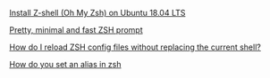 [Install Z-shell (Oh My Zsh) on Ubuntu 18.04 LTS](https://dev.to/mskian/install-z-shell-oh-my-zsh-on-ubuntu-1804-lts-4cm4)

[Pretty, minimal and fast ZSH prompt](https://github.com/sindresorhus/pure)

[How do I reload ZSH config files without replacing the current shell?](https://stackoverflow.com/a/73895726)

[How do you set an alias in zsh](https://stackoverflow.com/a/77850775)

